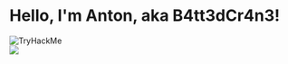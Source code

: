 # Hello, I'm Anton, aka B4tt3dCr4n3!
<div>
    <img src="https://tryhackme-badges.s3.amazonaws.com/BattedCrane.png" alt="TryHackMe">
</div>

<div>
    <img src="https://img.shields.io/badge/Hack%20The%20Box-%239FEF00?style=for-the-badge&logo=hackthebox&logoColor=%239FEF00&labelColor=black">
</div>




